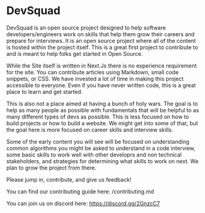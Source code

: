 # DevSquad
 DevSquad is an open source project designed to help software developers/engineers work on skills that help them grow their careers and prepare for interviews. It is an open source project where all of the content is hosted within the project itself. This is a great first project to contribute to and is meant to help folks get started in Open Source.

 While the Site itself is written in Next.Js there is no experience requirement for the site. You can contribute articles using Markdown, small code snippets, or CSS. We have invested a lot of time in making this project accessible to everyone. Even if you have never written code, this is a great place to learn and get started.

 This is also not a place aimed at having a bunch of holy wars. The goal is to help as many people as possible with fundamentals that will be helpful to as many different types of devs as possible. This is less focused on how to build projects or how to build a website. We might get into some of that, but the goal here is more focused on career skills and interview skills. 

 Some of the early content you will see will be focused on understanding common algorithms you might be asked to understand in a code interview, some basic skills to work well with other developrs and non technical stakeholders, and strategies for determining what skills to work on next. We plan to grow the project from there.

 Please jump in, contribute, and give us feedback!

 You can find our contributing guide here: /contributing.md

 You can join us on discord here: https://discord.gg/2GnzcC7

